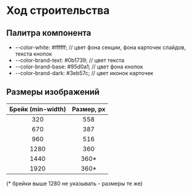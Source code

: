 # Ход строительства

## Палитра компонента
* --color-white: #ffffff; // цвет фона секции, фона карточек слайдов, текста кнопок 
* --color-brand-text: #0b1739; // цвет текста
* --color-brand-base: #95d0a1; // цвет фона кнопок
* --color-brand-dark: #3eb57c; // цвет иконок карточек

## Размеры изображений
| Брейк (min-width) | Размер, px |
|:-----------------:|:----------:|
| 320               | 558        |
| 670               | 387        |
| 960               | 516        |
| 1280              | 360        |
| 1440              | 360*       |
| 1920              | 360*       |

(* брейки выше 1280 не указывать - размеры те же)
